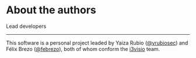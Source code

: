 About the authors
==================

Lead developers

---------------

This software is a personal project leaded by Yaiza Rubio 
([@yrubiosec](https://twitter.com/yrubiosec)) and Félix Brezo 
([@febrezo](https://twitter.com/febrezo)), both of whom conform the 
[i3visio](http://i3visio.com) team.
